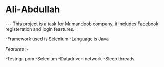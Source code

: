 # Ali-Abdullah
--- This project is a task for Mr.mandoob company, it includes Facebook registeration and login feartures..

-Framework used is Selenium
-Language is Java


*Features* :-

-Testng
-pom
-Selenium
-Datadriven network
-Sleep threads


